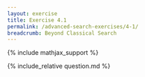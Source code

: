 ```yaml
---
layout: exercise
title: Exercise 4.1
permalink: /advanced-search-exercises/4-1/
breadcrumb: Beyond Classical Search
---
```


{% include mathjax_support %}

<div><i class="arrow-up loader" data-chapter="advanced-search-exercises" data-exercise="ex_1" data-rating="0"></i></div>
{% include_relative question.md %}

